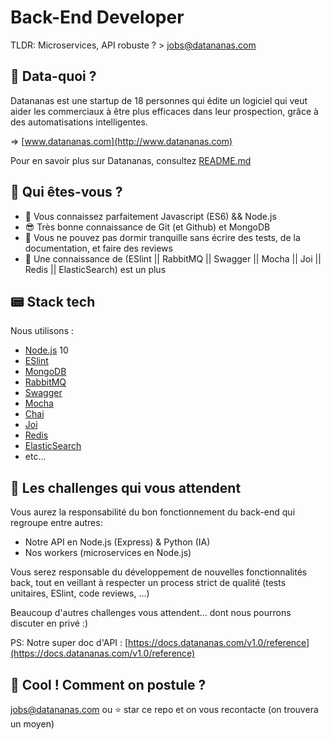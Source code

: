 
# Back-End Developer

TLDR: Microservices, API robuste ? > jobs@datananas.com

## :pineapple: Data-quoi ?

Datananas est une startup de 18 personnes qui édite un logiciel qui veut aider les commerciaux à être plus efficaces dans leur prospection, grâce à des automatisations intelligentes.

=> [www.datananas.com](http://www.datananas.com)

Pour en savoir plus sur Datananas, consultez [README.md](README.md)

## :raising_hand: Qui êtes-vous ?

- 💪 Vous connaissez parfaitement Javascript (ES6) && Node.js
- 😎 Très bonne connaissance de Git (et Github) et MongoDB
- 🛌 Vous ne pouvez pas dormir tranquille sans écrire des tests, de la documentation, et faire des reviews
- 🚜 Une connaissance de (ESlint || RabbitMQ || Swagger || Mocha || Joi || Redis || ElasticSearch) est un plus

## :pager: Stack tech

Nous utilisons :
- [Node.js](https://nodejs.org/en/) 10
- [ESlint](https://github.com/eslint/eslint)
- [MongoDB](https://www.mongodb.com/)
- [RabbitMQ](https://www.rabbitmq.com/)
- [Swagger](https://swagger.io/)
- [Mocha](https://mochajs.org/)
- [Chai](https://www.chaijs.com/)
- [Joi](https://github.com/hapijs/joi)
- [Redis](https://redis.io/)
- [ElasticSearch](https://www.elastic.co/fr/)
- etc...

## :construction: Les challenges qui vous attendent

Vous aurez la responsabilité du bon fonctionnement du back-end qui regroupe entre autres:

- Notre API en Node.js (Express) & Python (IA)
- Nos workers (microservices en Node.js)

Vous serez responsable du développement de nouvelles fonctionnalités back, tout en veillant à respecter un process strict de qualité (tests unitaires, ESlint, code reviews, ...)

Beaucoup d'autres challenges vous attendent... dont nous pourrons discuter en privé :)

PS: Notre super doc d'API : [https://docs.datananas.com/v1.0/reference](https://docs.datananas.com/v1.0/reference)

## :love_letter: Cool ! Comment on postule ?

jobs@datananas.com ou :star: star ce repo et on vous recontacte (on trouvera un moyen)
